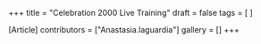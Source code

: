 +++
title = "Celebration 2000 Live Training"
draft = false
tags = [ ]

[Article]
contributors = ["Anastasia.laguardia"]
gallery = []
+++

